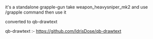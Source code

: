 it's a standalone grapple-gun 
take  weapon_heavysniper_mk2 and use /grapple command then use it 

converted to qb-drawtext


qb-drawtext :- https://github.com/IdrisDose/qb-drawtext
